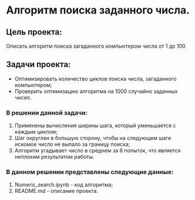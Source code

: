 # Алгоритм поиска заданного числа.

## Цель проекта:
Описать алгоритм поиска загаданного компьютером числа от 1 до 100. 

## Задачи проекта:
- Оптимизировать количество циклов поиска числа, загаданного компьютером; 
- Проверить оптимизацию алгоритма на 1000 случайно заданных чисел.

### В решении данной задачи:
1. Применены вычисления ширины шага, который уменьшается с каждым циклом;
2. Шаг округлен в большую сторону, чтобы на следующем шаге искомое число не выпало за границу поиска;
3. Алгоритм угадывает число в среднем за 6 попыток, что является неплохим результатом работы.

### В данном решении представлены следующие данные:
1. Numeric_search.ipynb - код алгоритма;
2. README.md - описание проекта.
